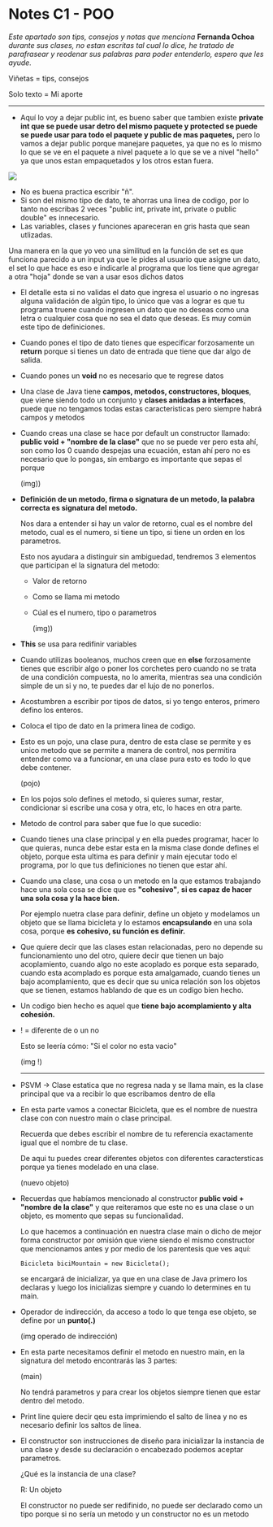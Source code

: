 # Notes C1 - POO

*Este apartado son tips, consejos y notas que menciona* **Fernanda Ochoa** *durante sus clases, no estan escritas tal cual lo dice, he tratado de parafrasear y reodenar sus palabras para poder entenderlo, espero que les ayude.*

Viñetas = tips, consejos

Solo texto = Mi aporte

---

* Aquí lo voy a dejar public int, es bueno saber que tambien existe **private int que se puede usar detro del mismo paquete y protected se puede se puede usar para todo el paquete y public de mas paquetes,** pero lo vamos a dejar public porque manejare paquetes, ya que no es lo mismo lo que se ve en el paquete a nivel paquete a lo que se ve a nivel "hello" ya que unos estan empaquetados y los otros estan fuera.

![](https://github.com/CarIosLopez/POO/blob/main/Notes/Images/public%20int.png)

* No es buena practica escribir "ñ".
* Si son del mismo tipo de dato, te ahorras una linea de codigo, por lo tanto no escribas 2 veces "public int, private int, private o public double" es innecesario.
* Las variables, clases y funciones apareceran en gris hasta que sean utlizadas.

Una manera en la que yo veo una similitud en la función de set es que funciona parecido a un input ya que le pides al usuario que asigne un dato, el set lo que hace es eso e indicarle al programa que los tiene que agregar a otra "hoja" donde se van a usar esos dichos datos

* El detalle esta si no validas el dato que ingresa el usuario o no ingresas alguna validación de algún tipo, lo único que vas a lograr es que tu programa truene cuando ingresen un dato que no deseas como una letra o cualquier cosa que no sea el dato que deseas. Es muy común este tipo de definiciones.
* Cuando pones el tipo de dato tienes que especificar forzosamente un **return** porque si tienes un dato de entrada que tiene que dar algo de salida.
* Cuando pones un **void** no es necesario que te regrese datos
* Una clase de Java tiene **campos, metodos, constructores, bloques**, que viene siendo todo un conjunto y **clases anidadas a interfaces**, puede que no tengamos todas estas caracteristicas pero siempre habrá campos y metodos
* Cuando creas una clase se hace por default un constructor llamado: **public void + &#34;nombre de la clase&#34;** que no se puede ver pero esta ahí, son como los 0 cuando despejas una ecuación, estan ahí pero no es necesario que lo pongas, sin embargo es importante que sepas el porque

  (img))
* **Definición de un metodo, firma o signatura de un metodo, la palabra correcta es signatura del metodo.**

  Nos dara a entender si hay un valor de retorno, cual es el nombre del metodo, cual es el numero, si tiene un tipo, si tiene un orden en los parametros.

  Esto nos ayudara a distinguir sin ambiguedad, tendremos 3 elementos que participan el la signatura del metodo:

  - Valor de retorno
  - Como se llama mi metodo
  - Cúal es el numero, tipo o parametros

    (img))
* **This** se usa para redifinir variables
* Cuando utilizas booleanos, muchos creen que en **else** forzosamente tienes que escribir algo o poner los corchetes pero cuando no se trata de una condición compuesta, no lo amerita, mientras sea una condición simple de un si y no, te puedes dar el lujo de no ponerlos.
* Acostumbren a escribir por tipos de datos, si yo tengo enteros, primero defino los enteros.
* Coloca el tipo de dato en la primera linea de codigo.
* Esto es un pojo, una clase pura, dentro de esta clase se permite y es unico metodo que se permite a manera de control, nos permitira entender como va a funcionar, en una clase pura esto es todo lo que debe contener.

  (pojo)
* En los pojos solo defines el metodo, si quieres sumar, restar, condicionar si escribe una cosa y otra, etc, lo haces en otra parte.
* Metodo de control para saber que fue lo que sucedio:
* Cuando tienes una clase principal y en ella puedes programar, hacer lo que quieras, nunca debe estar esta en la misma clase donde defines el objeto, porque esta ultima es para definir y main ejecutar todo el programa, por lo que tus definiciones no tienen que estar ahí.
* Cuando una clase, una cosa o un metodo en la que estamos trabajando hace una sola cosa se dice que es **"cohesivo"**, **si es capaz de hacer una sola cosa y la hace bien.**

  Por ejemplo nuetra clase para definir, define un objeto y modelamos un objeto que se llama bicicleta y lo estamos **encapsulando** en una sola cosa, porque **es** **cohesivo, su función es definir.**
* Que quiere decir que las clases estan relacionadas, pero no depende su funcionamiento uno del otro, quiere decir que tienen un bajo acoplamiento, cuando algo no este acoplado es porque esta separado, cuando esta acomplado es porque esta amalgamado, cuando tienes un bajo acomplamiento, que es decir que su unica relación son los objetos que se tienen, estamos hablando de que es un codigo bien hecho.
* Un codigo bien hecho es aquel que **tiene bajo acomplamiento y alta cohesión.**
* ! = diferente de o un no

  Esto se leería cómo: "Si el color no esta vacio"

  (img !)

  ---
* PSVM -> Clase estatica que no regresa nada y se llama main, es la clase principal que va a recibir lo que escribamos dentro de ella
* En esta parte vamos a conectar Bicicleta, que es el nombre de nuestra clase con con nuestro main o clase principal.

  Recuerda que debes escribir el nombre de tu referencia exactamente igual que el nombre de tu clase.

  De aqui tu puedes crear diferentes objetos con diferentes caractersticas porque ya tienes modelado en una clase.

  (nuevo objeto)
* Recuerdas que habíamos mencionado al constructor **public void + "nombre de la clase"** y que reiteramos que este no es una clase o un objeto, es momento que sepas su funcionalidad.

  Lo que hacemos a continuación en nuestra clase main o dicho de mejor forma constructor por omisión que viene siendo el mismo constructor que mencionamos antes y por medio de los parentesis que ves aquí:

  ```
  Bicicleta biciMountain = new Bicicleta();
  ```

  se encargará de inicializar, ya que en una clase de Java primero los declaras y luego los inicializas siempre y cuando lo determines en tu main.
* Operador de indirección, da acceso a todo lo que tenga ese objeto, se define por un **punto(.)**

  (img operado de indirección)
* En esta parte necesitamos definir el metodo en nuestro main, en la signatura del metodo encontrarás las 3 partes:

  (main)

  No tendrá parametros y para crear los objetos siempre tienen que estar dentro del metodo.
* Print line quiere decir qeu esta imprimiendo el salto de linea y no es necesario definir los saltos de linea.
* El constructor son instrucciones de diseño para inicializar la instancia de una clase y desde su declaración o encabezado podemos aceptar parametros.

  ¿Qué es la instancia de una clase?

  R: Un objeto

  El constructor no puede ser redifinido, no puede ser declarado como un tipo porque si no sería un metodo y un constructor no es un metodo
